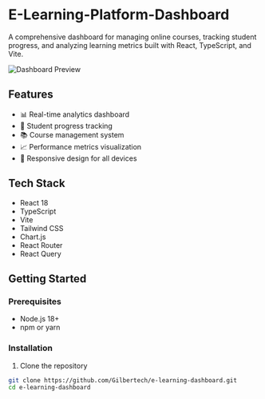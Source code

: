 # E-Learning-Platform-Dashboard

A comprehensive dashboard for managing online courses, tracking student progress, and analyzing learning metrics built with React, TypeScript, and Vite.

![Dashboard Preview](/placeholder.svg?height=400&width=800)

## Features

- 📊 Real-time analytics dashboard
- 👥 Student progress tracking
- 📚 Course management system
- 📈 Performance metrics visualization
- 📱 Responsive design for all devices

## Tech Stack

- React 18
- TypeScript
- Vite
- Tailwind CSS
- Chart.js
- React Router
- React Query

## Getting Started

### Prerequisites

- Node.js 18+
- npm or yarn

### Installation

1. Clone the repository
```bash
git clone https://github.com/Gilbertech/e-learning-dashboard.git
cd e-learning-dashboard

